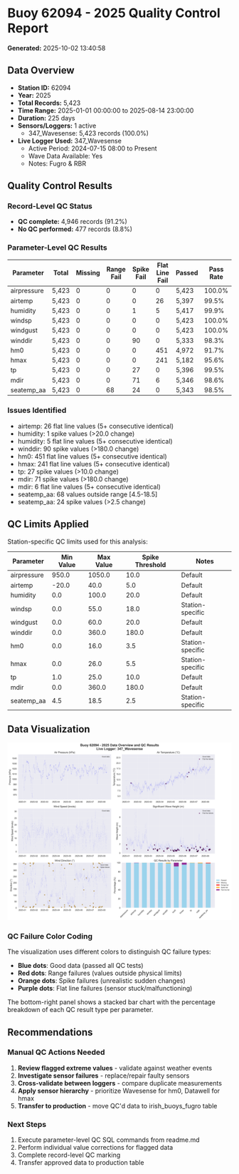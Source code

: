 # Buoy 62094 - 2025 Quality Control Report

**Generated:** 2025-10-02 13:40:58

## Data Overview

- **Station ID:** 62094
- **Year:** 2025
- **Total Records:** 5,423
- **Time Range:** 2025-01-01 00:00:00 to 2025-08-14 23:00:00
- **Duration:** 225 days
- **Sensors/Loggers:** 1 active
  - 347_Wavesense: 5,423 records (100.0%)
- **Live Logger Used:** 347_Wavesense
  - Active Period: 2024-07-15 08:00 to Present
  - Wave Data Available: Yes
  - Notes: Fugro & RBR

## Quality Control Results

### Record-Level QC Status

- **QC complete:** 4,946 records (91.2%)
- **No QC performed:** 477 records (8.8%)

### Parameter-Level QC Results

| Parameter | Total | Missing | Range Fail | Spike Fail | Flat Line Fail | Passed | Pass Rate |
|-----------|--------|---------|------------|------------|----------------|--------|-----------|
| airpressure | 5,423 | 0 | 0 | 0 | 0 | 5,423 | 100.0% |
| airtemp | 5,423 | 0 | 0 | 0 | 26 | 5,397 | 99.5% |
| humidity | 5,423 | 0 | 0 | 1 | 5 | 5,417 | 99.9% |
| windsp | 5,423 | 0 | 0 | 0 | 0 | 5,423 | 100.0% |
| windgust | 5,423 | 0 | 0 | 0 | 0 | 5,423 | 100.0% |
| winddir | 5,423 | 0 | 0 | 90 | 0 | 5,333 | 98.3% |
| hm0 | 5,423 | 0 | 0 | 0 | 451 | 4,972 | 91.7% |
| hmax | 5,423 | 0 | 0 | 0 | 241 | 5,182 | 95.6% |
| tp | 5,423 | 0 | 0 | 27 | 0 | 5,396 | 99.5% |
| mdir | 5,423 | 0 | 0 | 71 | 6 | 5,346 | 98.6% |
| seatemp_aa | 5,423 | 0 | 68 | 24 | 0 | 5,343 | 98.5% |

### Issues Identified

- airtemp: 26 flat line values (5+ consecutive identical)
- humidity: 1 spike values (>20.0 change)
- humidity: 5 flat line values (5+ consecutive identical)
- winddir: 90 spike values (>180.0 change)
- hm0: 451 flat line values (5+ consecutive identical)
- hmax: 241 flat line values (5+ consecutive identical)
- tp: 27 spike values (>10.0 change)
- mdir: 71 spike values (>180.0 change)
- mdir: 6 flat line values (5+ consecutive identical)
- seatemp_aa: 68 values outside range [4.5-18.5]
- seatemp_aa: 24 spike values (>2.5 change)

## QC Limits Applied

Station-specific QC limits used for this analysis:

| Parameter | Min Value | Max Value | Spike Threshold | Notes |
|-----------|-----------|-----------|-----------------|-------|
| airpressure | 950.0 | 1050.0 | 10.0 | Default |
| airtemp | -20.0 | 40.0 | 5.0 | Default |
| humidity | 0.0 | 100.0 | 20.0 | Default |
| windsp | 0.0 | 55.0 | 18.0 | Station-specific |
| windgust | 0.0 | 60.0 | 20.0 | Default |
| winddir | 0.0 | 360.0 | 180.0 | Default |
| hm0 | 0.0 | 16.0 | 3.5 | Station-specific |
| hmax | 0.0 | 26.0 | 5.5 | Station-specific |
| tp | 1.0 | 25.0 | 10.0 | Default |
| mdir | 0.0 | 360.0 | 180.0 | Default |
| seatemp_aa | 4.5 | 18.5 | 2.5 | Station-specific |

## Data Visualization

![QC Overview](buoy_62094_2025_qc_overview.png)

### QC Failure Color Coding

The visualization uses different colors to distinguish QC failure types:

- **Blue dots**: Good data (passed all QC tests)
- **Red dots**: Range failures (values outside physical limits)
- **Orange dots**: Spike failures (unrealistic sudden changes)
- **Purple dots**: Flat line failures (sensor stuck/malfunctioning)

The bottom-right panel shows a stacked bar chart with the percentage breakdown of each QC result type per parameter.

## Recommendations

### Manual QC Actions Needed

1. **Review flagged extreme values** - validate against weather events
2. **Investigate sensor failures** - replace/repair faulty sensors
3. **Cross-validate between loggers** - compare duplicate measurements
4. **Apply sensor hierarchy** - prioritize Wavesense for hm0, Datawell for hmax
5. **Transfer to production** - move QC'd data to irish_buoys_fugro table

### Next Steps

1. Execute parameter-level QC SQL commands from readme.md
2. Perform individual value corrections for flagged data
3. Complete record-level QC marking
4. Transfer approved data to production table
